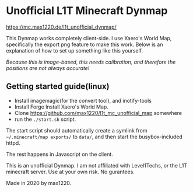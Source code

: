 # Unofficial L1T Minecraft Dynmap

https://mc.max1220.de/l1t_unofficial_dynmap/

This Dynmap works completely client-side.
I use Xaero's World Map, specifically the export png feature to make this work.
Below is an explanation of how to set up something like this yourself.

*Because this is image-based, this needs calibration, and therefore the positions are not always accurate!*

## Getting started guide(linux)

* Install imagemagic(for the convert tool), and inotify-tools
* Install Forge Install Xaero's World Map.
* Clone https://github.com/max1220/l1t_mc_unofficial_map somewhere
* run the `./start.sh` script.

The start script should automatically create a symlink
from `~/.minecraft/map exports/` to `data/`, and then start the
busybox-included httpd.

The rest happens in Javascript on the client.

This is an unofficial Dynmap. I am not affiliated with Level1Techs, or the L1T minecraft server.
Use at your own risk. No gurantees.

Made in 2020 by max1220.
